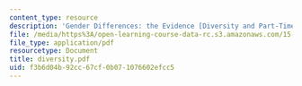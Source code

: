 ```yaml
---
content_type: resource
description: 'Gender Differences: the Evidence [Diversity and Part-Time Partner]'
file: /media/https%3A/open-learning-course-data-rc.s3.amazonaws.com/15-660-strategic-hr-management-spring-2003/f3b6d04b92cc67cf0b071076602efcc5_diversity.pdf
file_type: application/pdf
resourcetype: Document
title: diversity.pdf
uid: f3b6d04b-92cc-67cf-0b07-1076602efcc5
---
```

